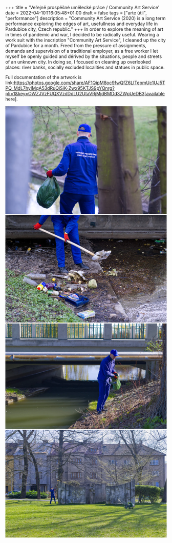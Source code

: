 +++
title = 'Veřejně prospěšné umělecké práce / Community Art Service'
date = 2022-04-10T16:05:48+01:00
draft = false
tags = ["arte útil", "performance"]
description = "Community Art Service (2020) is a long term performance exploring the edges of art, usefullness and everyday life in Pardubice city, Czech republic."
+++
In order to explore the meaning of art in times of pandemic and war, I decided to be radically useful.
Wearing a work suit with the inscription "Community Art Service", I cleaned up the city of Pardubice for a month.
Freed from the pressure of assignments, demands and supervision of a traditional employer, as a free worker I let myself be openly guided and dérived by the situations, people and streets of an unknown city.
In doing so, I focused on cleaning up overlooked places: river banks, socially excluded localities and statues in public space.

Full documentation of the artwork is link:https://photos.google.com/share/AF1QipM8oc9fwQfZ6LITepmUc1UJ5TPQ_MdL7hyIMqA53dRuQiSiK-Zwx95KTJS9pYQnrg?pli=1&key=OWZJVzFUQXVzdDdLU2UtaVRjMjdBMDd3ZWpUeDB3[available here].

![Community Art Service 1](1.webp)
![Community Art Service 2](2.webp)
![Community Art Service 3](3.webp)
![Community Art Service 3](4.webp)